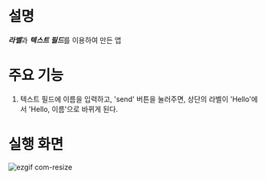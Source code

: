 # 설명
***라벨***과 ***텍스트 필드***를 이용하여 만든 앱

# 주요 기능
1. 텍스트 필드에 이름을 입력하고, 'send' 버튼을 눌러주면, 상단의 라벨이 'Hello'에서 'Hello, 이름'으로 바뀌게 된다.

# 실행 화면

![ezgif com-resize](https://github.com/taeyoonL/xcode_test_1/assets/132141316/ba9c7529-1ff7-4c05-b0d2-db33785cfa5b)
